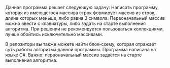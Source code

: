 Данная программа решает следующую задачу: 
Написать программу, которая из имеющегося массива строк формирует массив из строк, длина которых меньше, либо равна 3 символа.
Первоначальный массив можно ввести с клавиатуры, либо задать на старте выполнения алгоритма. При решении не рекомендуется пользоваться коллекциями,
лучше обойтись исключетельно массивами.

В репозитори вы также можете найти блок-схему, которая отражает суть работы алгоритма данной программы. 
Программа написана на языке C#. 
Важно: первоначальный массив задаётся на старте выполнения алгоритма. 

